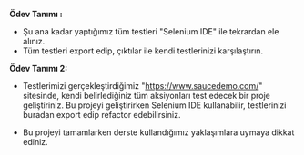 **Ödev Tanımı :** 
- Şu ana kadar yaptığımız tüm testleri "Selenium IDE" ile tekrardan ele alınız.
- Tüm testleri export edip, çıktılar ile kendi testlerinizi karşılaştırın.





**Ödev Tanımı 2:**
- Testlerimizi gerçekleştirdiğimiz "https://www.saucedemo.com/" sitesinde, kendi belirlediğiniz tüm aksiyonları test edecek bir proje geliştiriniz. Bu projeyi geliştirirken Selenium IDE kullanabilir, testlerinizi buradan export edip refactor edebilirsiniz.

- Bu projeyi tamamlarken derste kullandığımız yaklaşımlara uymaya dikkat ediniz.
